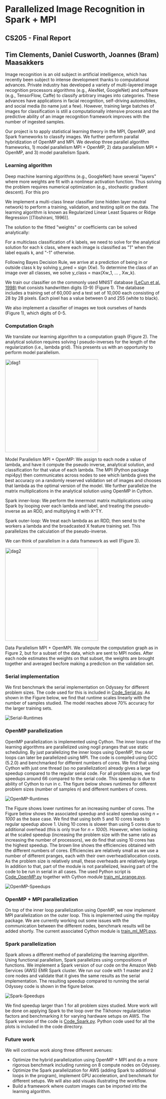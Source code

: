 # Parallelized Image Recognition in Spark + MPI
## CS205 - Final Report
## Tim Clements, Daniel Cusworth, Joannes (Bram) Maasakkers

Image recognition is an old subject in artificial intelligence, which has recently been subject to intense development thanks to computational advances. Private industry has developed a variety of multi-layered image recognition processors algorithms (e.g., AlexNet, GoogleNet) and software (e.g., TensorFlow, Caffe) to classify arbitrary images into categories. These advances have applications in facial recognition, self-driving automobiles, and social media (to name just a few). However, training large batches of images for classification is still a computationally intensive process and the predictive ability of an image recognition framework improves with the number of ingested samples.

Our project is to apply statistical learning theory in the MPI, OpenMP, and Spark frameworks to classify images. We further perform parallal hybridization of OpenMP and MPI. We develop three parallel algorithm frameworks, 1) model parallelism MPI + OpenMP, 2) data parallelism MPI + OpenMP, and 3) model parallelism Spark. 

### Learning algorithm
Deep machine learning algorithms (e.g., GoogleNet) have several "layers" where more weights are fit with a nonlinear activation function. Thus solving the problem requires numerical optimization (e.g., stochastic gradient descent). For this pro

We implement a multi-class linear classifier (one hidden layer neutral network) to perform a training, validation, and testing split on the data. The learning algorithm is known as Regularized Linear Least Squares or Ridge Regression [(Tibshirani, 1996)].


The solution to the fitted "weights" or coefficients can be solved analytically:


For a multiclass classification of k labels, we need to solve for the analytical solution for each k class, where each image is classified as "1" when the label equals k, and "-1" otherwise. 


Following Bayes Decision Rule, we arrive at a prediction of being in or outside class k by solving y_pred = sign (Xw). To determine the class of an image over all classes, we solve y_class = max(Xw_1, ... , Xw_k).

We train our classifier on the commonly used MNIST database [(LeCun et al. 1998)](http://yann.lecun.com/exdb/mnist/) that consists handwritten digits (0-9) (Figure 1). The database includes a training set of 60,000 and a test set of 10,000 each consisting of 28 by 28 pixels. Each pixel has a value between 0 and 255 (white to black).

We also implement a classifier of images we took ourselves of hands (Figure 1), which digits of 0-5. 


### Computation Graph
We translate our learning algorithm to a computation graph (Figure 2). The analytical solution requires solving l pseudo-inverses for the length of the regularization (i.e., lambda grid). This presents us with an opportunity to perform model parallelism.


<img src="https://github.com/dcusworth/image_spark_mpi/blob/master/img/dag_1.png" alt="dag1" style="width: 300px;"/>


Model Parallelism MPI + OpenMP: We assign to each node a value of lambda, and have it compute the pseudo inverse, analytical solution, and classification for that value of each lambda. The MPI (Python package mpi4py) then communicates across nodes to see which lambda gives the best accuracy on a randomly reserved validation set of images and chooses that lambda as the optimal version of the model. We further parallelize the matrix multiplications in the analytical solution using OpenMP in Cython.

Spark inner-loop: We perform the innermost matrix multiplications using Spark by looping over each lambda and label, and treating the pseudo-inverse as an RDD, and multiplying it with X^TY.  

Spark outer-loop: We treat each lambda as an RDD, then send to the workers a lambda and the broadcasted X feature training set. This parallelizes the calculation of the pseudo-inverse. 


We can think of parallelism in a data framework as well (Figure 3).

<img src="https://github.com/dcusworth/image_spark_mpi/blob/master/img/dag_2.png" alt="dag2" style="width: 300px;"/>

Data Parallelism MPI + OpenMPI. We compute the computation graph as in Figure 2, but for a subset of the data, which are sent to MPI nodes. After each node estimates the weights on that subset, the weights are brought together and averaged becfore making a prediction on the validation set.



### Serial implementation
We first benchmark the serial implementation on Odyssey for different problem sizes. The code used for this is included in [Code_Serial.py](https://github.com/jdmaasakkers/cs205_prelimreport/blob/master/Code/Code_Serial.py). As shown in the Figure below, we find that runtime scales linearly with the number of samples studied. The model reaches above 70% accuracy for the larger training sets. 

![Serial-Runtimes](https://github.com/jdmaasakkers/cs205_prelimreport/blob/master/Sizes_Serial.png)

### OpenMP parallelization
OpenMP parallelization is implemented using Cython. The inner loops of the learning algorithms are parallelized using nogil pranges that  use static scheduling. By just parallelizing the inner loops using OpenMP, the outer loops can later be parallelized using MPI. The code is compiled using GCC (5.2.0) and benchmarked for different numbers of cores. We find that using Cython with just one thread (so no parallelization) already gives a large speedup compared to the regular serial code. For all problem sizes, we find speedups around 66 compared to the serial code. This speedup is due to ability of Cython to run in c. The figure below shows runtimes for different problem sizes (number of samples *n*) and different numbers of cores.

![OpenMP-Runtimes](https://github.com/jdmaasakkers/cs205_prelimreport/blob/master/Runtime_OpenMP.png)

The Figure shows lower runtimes for an increasing number of cores. The Figure below shows the associated speedup and scaled speedup using *n = 1000* as the base case. We find that using both 5 and 10 cores leads to regular speedup above 1. Using 10 cores is slower than using 5 cores due to additional overhead (this is only true for *n = 1000*). However, when looking at the scaled speedup (increasing the problem size with the same ratio as increasing the number of processors), we do find that using 10 cores has the highest speedup. The brown line shows the efficiencies obtained with the different numbers of cores. Efficiencies are relatively small as we use a number of different pranges, each with their own overhead/allocation costs. As the problem size is relatively small, these overheads are relatively large. In addition to that, part of the module is not parallelized, leaving part of the code to be run in serial in all cases. The used Python script is [Code_OpenMP.py](https://github.com/jdmaasakkers/cs205_prelimreport/blob/master/Code/Code_OpenMP.py) together with Cython module [train_ml_prange.pyx](https://github.com/jdmaasakkers/cs205_prelimreport/blob/master/Code/train_ml_prange.pyx).

![OpenMP-Speedups](https://github.com/jdmaasakkers/cs205_prelimreport/blob/master/Speedup_OpenMP.png)

### OpenMP + MPI parallelization
On top of the inner loop parallelization using OpenMP, we now implement MPI parallelization on the outer loop. This is implemented using the mpi4py package. We are currently working out some issues with the communication between the different nodes, benchmark results will be added shortly. The current associated Cython module is [train_ml_MPI.pyx](https://github.com/jdmaasakkers/cs205_prelimreport/blob/master/Code/train_ml_MPI.pyx).

### Spark parallelization
Spark allows a different method of parallelizing the learning algorithm. Using functional parallelism, Spark parallelizes using compositions of functions. We implement a Spark version of our code on the Amazon Web Services (AWS) EMR Spark cluster. We run our code with 1 master and 2 core nodes and validate that it gives the same results as the serial implementation. The resulting speedup compared to running the serial Odyssey code is shown in the figure below.

![Spark-Speedups](https://github.com/jdmaasakkers/cs205_prelimreport/blob/master/Speedup_Spark.png)

We find speedup larger than 1 for all problem sizes studied. More work will be done on applying Spark to the loop over the Tikhonov regularization factors and benchmarking it for varying hardware setups on AWS. The Spark version of the code is [Code_Spark.py](https://github.com/jdmaasakkers/cs205_prelimreport/blob/master/Code/Code_Spark.py). Python code used for all the plots is included in the code directory. 

### Future work
We will continue work along three different avenues:
- Optimize the hybrid parallelization using OpenMP + MPI and do a more rigorous benchmark including running on 8 compute nodes on Odyssey.
- Optimize the Spark parallelization for AWS (adding Spark to additional loops in the program), implement GPU acceleration, and benchmark for different setups. We will also add visuals illustrating the workflow. 
- Build a framework where custom images can be imported into the learning algorithm. 
